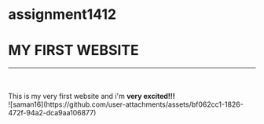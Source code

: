 # assignment1412
<!DOCTYPE html>
<html>
    <head>
<meta charset="utf.8">
<meta name="viewport" content="width=device-width, initial-scale=1">
<title> MY FIRST WEBSITE</title>    
</head>
    <boby>
        <h1>MY FIRST WEBSITE</h1>
        <hr>
        <br>
        <br>This is my very first website and i'm <b>very excited!!!</b>
<br>
    </boby>
</html>
        ![saman16](https://github.com/user-attachments/assets/bf062cc1-1826-472f-94a2-dca9aa106877)


